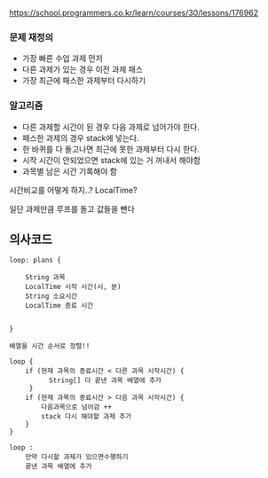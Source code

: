 https://school.programmers.co.kr/learn/courses/30/lessons/176962


### 문제 재정의
- 가장 빠른 수업 과제 먼저
- 다른 과제가 있는 경우 이전 과제 패스
- 가장 최근에 패스한 과제부터 다시하기



### 알고리즘
- 다른 과제할 시간이 된 경우 다음 과제로 넘어가야 한다.
- 패스한 과제의 경우 stack에 넣는다.
- 한 바퀴를 다 돌고나면 최근에 못한 과제부터 다시 한다.
- 시작 시간이 안되었으면 stack에 있는 거 꺼내서 해야함
- 과목별 남은 시간 기록해야 함

  
시간비교를 어떻게 하지..? LocalTime?  

  
일단 과제만큼 루프를 돌고 값들을 뺀다


## 의사코드
```
loop: plans {
    
    String 과목
    LocalTime 시작 시간(시, 분)
    String 소요시간
    LocalTime 종료 시간


}

배열을 시간 순서로 정렬!!

loop {
    if (현재 과목의 종료시간 < 다른 과목 시작시간) {
          String[] 다 끝낸 과목 배열에 추가
     }
    if (현재 과목의 종료시간 > 다음 과목 시작시간) {
        다음과목으로 넘어감 ++
        stack 다시 해야할 과제 추가
    }
}

loop :
    만약 다시할 과제가 있으면수행하기
    끝낸 과목 배열에 추가



```
